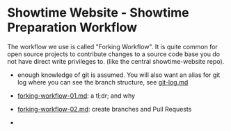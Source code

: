 # Showtime Website - Showtime Preparation Workflow

The workflow we use is called "Forking Workflow". It is quite common for open source projects to contribute changes
to a source code base you do not have direct write privileges to. (like the central showtime-website repo).

- enough knowledge of git is assumed. You will also want an alias for git log where you can see the branch structure, see [git-log.md](./git-log.md)
- [forking-workflow-01.md](./forking-workflow-01.md): a tl;dr; and why 
- [forking-workflow-02.md](./forking-workflow-02.md): create branches and Pull Requests

- 

